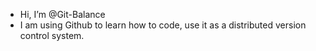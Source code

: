 - Hi, I’m @Git-Balance
- I am using Github to learn how to code, use it as a distributed version control system.

